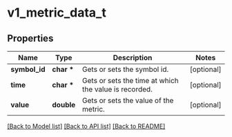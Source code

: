 # v1_metric_data_t

## Properties
Name | Type | Description | Notes
------------ | ------------- | ------------- | -------------
**symbol_id** | **char \*** | Gets or sets the symbol id. | [optional] 
**time** | **char \*** | Gets or sets the time at which the value is recorded. | [optional] 
**value** | **double** | Gets or sets the value of the metric. | [optional] 

[[Back to Model list]](../README.md#documentation-for-models) [[Back to API list]](../README.md#documentation-for-api-endpoints) [[Back to README]](../README.md)


